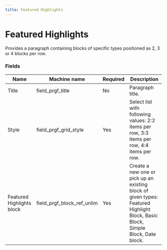 ```yaml
---
title: Featured Highlights
---
```


# Featured Highlights

Provides a paragraph containing blocks of specific types positioned as 2, 3 or 4 blocks per row.

### Fields

| Name                      | Machine name               | Required | Description                                                                                 |
| ------------------------- | -------------------------- | -------- | ------------------------------------------------------------------------------------------- |
| Title                     | field_prgf_title           | No       | Paragraph title.                                                                            |
| Style                     | field_prgf_grid_style      | Yes      | Select list with following values: 2:2 items per row, 3:3 items per row, 4:4 items per row. |
| Featured Highlights block | field_prgf_block_ref_unlim | Yes      | Create a new one or pick up an existing block of given types: Featured Highlight Block, Basic Block, Simple Block, Date block.                                 |
